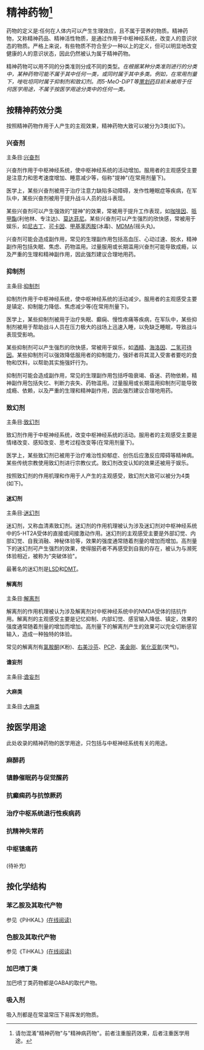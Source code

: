<!--


### 精神活性物质将被根据娱乐价值分为N-无，E-存在，H-高。该分级基于以下子项：

A药理学特性

B相关报告及使用者评价

~~待补充~~

## H-高 分级列表
[白兔bron](https://github.com/SalviaSWC/FreeODwiki/blob/main/%E7%B2%BE%E7%A5%9E%E6%B4%BB%E6%80%A7%E7%89%A9%E8%B4%A8/%E7%99%BD%E5%85%94bron.md "白兔bron")

[司来吉兰+苯乙胺](https://github.com/SalviaSWC/FreeODwiki/blob/main/%E7%B2%BE%E7%A5%9E%E6%B4%BB%E6%80%A7%E7%89%A9%E8%B4%A8/%E5%8F%B8%E6%9D%A5%E5%90%89%E5%85%B0%2B%E8%8B%AF%E4%B9%99%E8%83%BA.md "司来吉兰+苯乙胺")

[普瑞巴林](https://github.com/SalviaSWC/FreeODwiki/blob/main/%E7%B2%BE%E7%A5%9E%E6%B4%BB%E6%80%A7%E7%89%A9%E8%B4%A8/%E6%99%AE%E7%91%9E%E5%B7%B4%E6%9E%97.md "普瑞巴林")

[哮喘片](https://github.com/SalviaSWC/FreeODwiki/blob/main/%E7%B2%BE%E7%A5%9E%E6%B4%BB%E6%80%A7%E7%89%A9%E8%B4%A8/%E5%93%AE%E5%96%98%E7%89%87.md "哮喘片")

[复方甘草片](https://github.com/SalviaSWC/FreeODwiki/blob/main/%E7%B2%BE%E7%A5%9E%E6%B4%BB%E6%80%A7%E7%89%A9%E8%B4%A8/%E5%A4%8D%E6%96%B9%E7%94%98%E8%8D%89%E7%89%87.md "复方甘草片")

## E-存在 分级列表
[阿普唑仑](https://github.com/SalviaSWC/FreeODwiki/blob/main/%E7%B2%BE%E7%A5%9E%E6%B4%BB%E6%80%A7%E7%89%A9%E8%B4%A8/%E9%98%BF%E6%99%AE%E5%94%91%E4%BB%91.md "阿普唑仑")

[金刚烷胺](https://github.com/SalviaSWC/FreeODwiki/blob/main/%E7%B2%BE%E7%A5%9E%E6%B4%BB%E6%80%A7%E7%89%A9%E8%B4%A8/%E9%87%91%E5%88%9A%E7%83%B7%E8%83%BA.md "金刚烷胺")

[普瑞巴林+巴氯芬](https://github.com/SalviaSWC/FreeODwiki/blob/main/%E7%B2%BE%E7%A5%9E%E6%B4%BB%E6%80%A7%E7%89%A9%E8%B4%A8/%E6%99%AE%E7%91%9E%E5%B7%B4%E6%9E%97%2B%E5%B7%B4%E6%B0%AF%E8%8A%AC.md "普瑞巴林+巴氯芬")

[安非他酮](https://github.com/SalviaSWC/FreeODwiki/blob/main/%E7%B2%BE%E7%A5%9E%E6%B4%BB%E6%80%A7%E7%89%A9%E8%B4%A8/%E5%AE%89%E9%9D%9E%E4%BB%96%E9%85%AE.md "安非他酮")

[唑吡坦](https://github.com/SalviaSWC/FreeODwiki/blob/main/%E7%B2%BE%E7%A5%9E%E6%B4%BB%E6%80%A7%E7%89%A9%E8%B4%A8/%E5%94%91%E5%90%A1%E5%9D%A6.md "唑吡坦")

[右美沙芬](https://github.com/SalviaSWC/FreeODwiki/blob/main/%E7%B2%BE%E7%A5%9E%E6%B4%BB%E6%80%A7%E7%89%A9%E8%B4%A8/%E5%8F%B3%E7%BE%8E%E6%B2%99%E8%8A%AC.md "右美沙芬")

[氯硝西泮](https://github.com/SalviaSWC/FreeODwiki/blob/main/%E7%B2%BE%E7%A5%9E%E6%B4%BB%E6%80%A7%E7%89%A9%E8%B4%A8/%E6%B0%AF%E7%A1%9D%E8%A5%BF%E6%B3%AE.md "氯硝西泮")

## N-无 分级列表
[氯氮䓬](https://github.com/SalviaSWC/FreeODwiki/blob/main/%E7%B2%BE%E7%A5%9E%E6%B4%BB%E6%80%A7%E7%89%A9%E8%B4%A8/%E6%B0%AF%E6%B0%AE%E4%93%AC.md "氯氮䓬")

[地西泮](https://github.com/SalviaSWC/FreeODwiki/blob/main/%E7%B2%BE%E7%A5%9E%E6%B4%BB%E6%80%A7%E7%89%A9%E8%B4%A8/%E5%9C%B0%E8%A5%BF%E6%B3%AE.md "地西泮")

[佐匹克隆](https://github.com/SalviaSWC/FreeODwiki/blob/main/%E7%B2%BE%E7%A5%9E%E6%B4%BB%E6%80%A7%E7%89%A9%E8%B4%A8/(%E5%8F%B3)%E4%BD%90%E5%8C%B9%E5%85%8B%E9%9A%86.md "佐匹克隆")

[扎来普隆](https://github.com/SalviaSWC/FreeODwiki/blob/main/%E7%B2%BE%E7%A5%9E%E6%B4%BB%E6%80%A7%E7%89%A9%E8%B4%A8/%E6%89%8E%E6%9D%A5%E6%99%AE%E9%9A%86.md "扎来普隆")

娱乐价值是主观判断，人人不同，不能以这个来作主要分类依据

-->

# 精神药物[^1]

[^1]: 请勿混淆"精神药物"与"精神病药物"。前者注重服药效果，后者注重医学用途。

药物的定义是:任何在人体内可以产生生理效应，且不属于营养的物质。精神药物，又称精神药品、精神活性物质，是通过作用于中枢神经系统，改变人的意识状态的物质。严格上来说，有些物质不符合至少一种以上的定义，但可以明显地改变健康的人的意识状态，因此仍然被认为属于精神药物。

精神药物可以用不同的分类准则分成不同的类型。*在根据某种分类准则进行的分类中，某种药物可能不属于其中任何一类，或同时属于其中多类。例如，在常用剂量下，唑吡坦同时属于抑制剂和致幻剂。而5-MeO-DiPT等[策划药](./../中心页/策划药.md)目前未被用于任何医学用途，不属于按医学用途分类中的任何一类。*

## 按精神药效分类

按照精神药物作用于人产生的主观效果，精神药物大致可以被分为3类(如下)。

### 兴奋剂

主条目:[兴奋剂](./../中心页/精神药物药效类型/兴奋剂.md)

兴奋剂作用于中枢神经系统，使中枢神经系统的活动增加。服用者的主观感受主要是注意力和思考速度增加、睡意减少等，俗称"提神"(在常用剂量下)。

医学上，某些兴奋剂被用于治疗注意力缺陷多动障碍，发作性睡眠症等疾病，在军队中，某些兴奋剂被用于提升战斗人员的战斗表现。

某些兴奋剂可以产生强效的"提神"的效果，常被用于提升工作表现，如[咖啡因](./药物/咖啡因.md)、[哌甲酯](./药物/哌甲酯.md)(利他林、专注达)、[莫达菲尼](./药物/莫达菲尼.md)。某些兴奋剂可以产生强烈的欣快感，常被用于娱乐，如[尼古丁](./药物/尼古丁.md)、[可卡因](./药物/可卡因.md)、[甲基苯丙胺](./药物/甲基苯丙胺.md)(冰毒)、[MDMA](./药物/亚甲双氧基甲基苯丙胺.md)(摇头丸)。

兴奋剂可能会造成副作用，常见的生理副作用包括高血压、心动过速、脱水，精神副作用包括失眠、焦虑、药物滥用。过量服用或长期滥用兴奋剂可能导致成瘾，以及严重的生理和精神副作用，因此强烈建议合理地用药。

### 抑制剂

主条目:[抑制剂](./../中心页/精神药物药效类型/抑制剂.md)

抑制剂作用于中枢神经系统，使中枢神经系统的活动减少。服用者的主观感受主要是镇定、抑制能力降低、焦虑减少等(在常用剂量下)。

医学上，某些抑制剂被用于治疗失眠、癫痫、慢性疼痛等疾病，在军队中，某些抑制剂被用于帮助战斗人员在压力极大的战场上迅速入睡，以免缺乏睡眠，导致战斗表现受影响。

某些抑制剂可以产生强烈的欣快感，常被用于娱乐，如[酒精](./药物/酒精.md)、[海洛因](./药物/海洛因.md)、[二氢可待因](./药物/二氢可待因.md)。某些抑制剂可以强效降低服用者的抑制能力，强奸者将其混入受害者要吃的食物和饮料，以帮助其实施强奸行为。

抑制剂可能会造成副作用，常见的生理副作用包括呼吸衰竭、昏迷、药物依赖，精神副作用包括失忆、判断力丧失、药物滥用。过量服用或长期滥用抑制剂可能导致成瘾、依赖，以及严重的生理和精神副作用，因此强烈建议合理地用药。

### 致幻剂

主条目:[致幻剂](./../中心页/精神药物药效类型/致幻剂.md)

致幻剂作用于中枢神经系统，改变中枢神经系统的活动。服用者的主观感受主要是情绪改变、感知改变、思考过程改变等(在常用剂量下)。

医学上，某些致幻剂已被用于治疗难治性抑郁症、创伤后应激反应障碍等精神病。某些传统宗教使用致幻剂进行宗教仪式。致幻剂改变认知的效果还被用于娱乐。

按照致幻剂的作用机理和作用于人产生的主观感受，致幻剂大致可以被分为4类(如下)。

#### 迷幻剂

主条目:[迷幻剂](./../中心页/精神药物药效类型/迷幻剂.md)

迷幻剂，又称血清素致幻剂。迷幻剂的作用机理被认为涉及迷幻剂对中枢神经系统中的5-HT2A受体的直接或间接激动作用。迷幻剂的主观感受主要是外部幻觉、内部幻觉、自我消融、神秘体验等，效果的强度通常随着剂量的增加而增加。高剂量下的迷幻剂可产生强烈的效果，使得服药者不再感受到自我的存在，被认为与濒死体验相近，被称为"突破体验"。

最著名的迷幻剂是[LSD](./药物/LSD.md)和[DMT](./药物/DMT.md)。

#### 解离剂

主条目:[解离剂](./../中心页/精神药物药效类型/解离剂.md)

解离剂的作用机理被认为涉及解离剂对中枢神经系统中的NMDA受体的拮抗作用。解离剂的主观感受主要是记忆抑制、内部幻觉、感官输入降低、镇定，效果的强度通常随着剂量的增加而增加。高剂量下的解离剂产生的效果可以完全切断感官输入，造成一种独特的体验。

常见的解离剂有[氯胺酮](./药物/氯胺酮.md)(K粉)、[右美沙芬](./药物/右美沙芬.md)、[PCP](./药物/PCP.md)、[美金刚](./药物/美金刚.md)、[氧化亚氮](./药物/氧化亚氮.md)(笑气)。

#### 谵妄剂

主条目:[谵妄剂](./../中心页/精神药物药效类型/谵妄剂.md)

#### 大麻类

主条目:[大麻类](./../中心页/精神药物药效类型/大麻类.md)

## 按医学用途

此处收录的精神药物的医学用途，只包括与中枢神经系统有关的用途。

### 麻醉药

### 镇静催眠药与促觉醒药

### 抗癫痫药与抗惊厥药

### 治疗中枢系统退行性疾病药

### 抗精神失常药

### 中枢镇痛药

###
(待补充)

## 按化学结构



### 苯乙胺及其取代产物

参见《PiHKAL》[(在线阅读)](https://www.erowid.org/library/books_online/pihkal/pihkal.shtml)

### 色胺及其取代产物

参见《TiHKAL》[(在线阅读)](https://www.erowid.org/library/books_online/tihkal/tihkal.shtml)

### 加巴喷丁类

加巴喷丁类药物都是GABA的取代产物。

### 吸入剂

吸入剂都是在常温常压下易挥发的物质。
